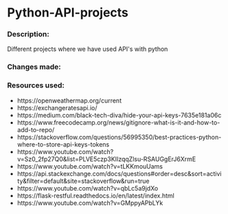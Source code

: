 # Python-API-projects
<h3>Description: </h3>
Different projects where we have used API's with python

<h3>Changes made: </h3>


<h3>Resources used: </h3>
<ul>
  <li>https://openweathermap.org/current</li>
  <li>https://exchangeratesapi.io/</li>
  <li>https://medium.com/black-tech-diva/hide-your-api-keys-7635e181a06c </li>
  <li>https://www.freecodecamp.org/news/gitignore-what-is-it-and-how-to-add-to-repo/ </li>
  <li>https://stackoverflow.com/questions/56995350/best-practices-python-where-to-store-api-keys-tokens </li>
<li>  https://www.youtube.com/watch?v=Sz0_2fp27Q0&list=PLVE5czp3KIIzqqZlsu-RSAUGgErJ6XrmE</li> 
<li>https://www.youtube.com/watch?v=tLKKmouUams</li>
<li>https://api.stackexchange.com/docs/questions#order=desc&sort=activity&filter=default&site=stackoverflow&run=true</li>
<li>https://www.youtube.com/watch?v=qbLc5a9jdXo</li>
<li>https://flask-restful.readthedocs.io/en/latest/index.html</li>
<li>https://www.youtube.com/watch?v=GMppyAPbLYk</li>
</ul>
